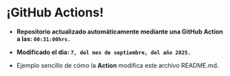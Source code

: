 # ¡GitHub Actions!
* **Repositorio actualizado automáticamente mediante una GitHub Action a las: `00:31:00hrs.`**
* **Modificado el día: `7, del mes de septiembre, del año 2025.`**

* Ejemplo sencillo de cómo la **Action** modifica este archivo README.md.
